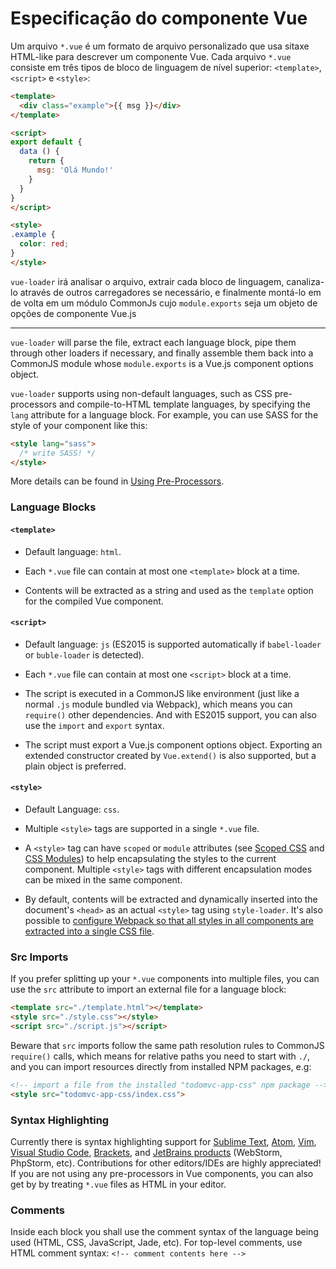 # Especificação do componente Vue

Um arquivo `*.vue` é um formato de arquivo personalizado que usa sitaxe HTML-like para descrever um componente Vue. Cada arquivo `*.vue` consiste em três tipos de bloco de linguagem de nível superior: `<template>`, `<script>` e `<style>`:

``` html
<template>
  <div class="example">{{ msg }}</div>
</template>

<script>
export default {
  data () {
    return {
      msg: 'Olá Mundo!'
    }
  }
}
</script>

<style>
.example {
  color: red;
}
</style>
```

`vue-loader` irá analisar o arquivo, extrair cada bloco de linguagem, canaliza-lo através de outros carregadores se necessário, e finalmente montá-lo em de volta em um módulo CommonJs cujo `module.exports` seja um objeto de opções de componente Vue.js

-----------------------------------------------------

`vue-loader` will parse the file, extract each language block, pipe them through other loaders if necessary, and finally assemble them back into a CommonJS module whose `module.exports` is a Vue.js component options object.

`vue-loader` supports using non-default languages, such as CSS pre-processors and compile-to-HTML template languages, by specifying the `lang` attribute for a language block. For example, you can use SASS for the style of your component like this:

``` html
<style lang="sass">
  /* write SASS! */
</style>
```

More details can be found in [Using Pre-Processors](../configurations/pre-processors.md).

### Language Blocks

#### `<template>`

- Default language: `html`.

- Each `*.vue` file can contain at most one `<template>` block at a time.

- Contents will be extracted as a string and used as the `template` option for the compiled Vue component.

#### `<script>`

- Default language: `js` (ES2015 is supported automatically if `babel-loader` or `buble-loader` is detected).

- Each `*.vue` file can contain at most one `<script>` block at a time.

- The script is executed in a CommonJS like environment (just like a normal `.js` module bundled via Webpack), which means you can `require()` other dependencies. And with ES2015 support, you can also use the `import` and `export` syntax.

- The script must export a Vue.js component options object. Exporting an extended constructor created by `Vue.extend()` is also supported, but a plain object is preferred.

#### `<style>`

- Default Language: `css`.

- Multiple `<style>` tags are supported in a single `*.vue` file.

- A `<style>` tag can have `scoped` or `module` attributes (see [Scoped CSS](../features/scoped-css.md) and [CSS Modules](../features/css-modules.md)) to help encapsulating the styles to the current component. Multiple `<style>` tags with different encapsulation modes can be mixed in the same component.

- By default, contents will be extracted and dynamically inserted into the document's `<head>` as an actual `<style>` tag using `style-loader`. It's also possible to [configure Webpack so that all styles in all components are extracted into a single CSS file](../configurations/extract-css.md).

### Src Imports

If you prefer splitting up your `*.vue` components into multiple files, you can use the `src` attribute to import an external file for a language block:

``` html
<template src="./template.html"></template>
<style src="./style.css"></style>
<script src="./script.js"></script>
```

Beware that `src` imports follow the same path resolution rules to CommonJS `require()` calls, which means for relative paths you need to start with `./`, and you can import resources directly from installed NPM packages, e.g:

``` html
<!-- import a file from the installed "todomvc-app-css" npm package -->
<style src="todomvc-app-css/index.css">
```

### Syntax Highlighting

Currently there is syntax highlighting support for [Sublime Text](https://github.com/vuejs/vue-syntax-highlight), [Atom](https://atom.io/packages/language-vue), [Vim](https://github.com/posva/vim-vue), [Visual Studio Code](https://marketplace.visualstudio.com/items/liuji-jim.vue), [Brackets](https://github.com/pandao/brackets-vue), and [JetBrains products](https://plugins.jetbrains.com/plugin/8057) (WebStorm, PhpStorm, etc). Contributions for other editors/IDEs are highly appreciated! If you are not using any pre-processors in Vue components, you can also get by by treating `*.vue` files as HTML in your editor.

### Comments

Inside each block you shall use the comment syntax of the language being used (HTML, CSS, JavaScript, Jade, etc). For top-level comments, use HTML comment syntax: `<!-- comment contents here -->`
